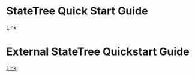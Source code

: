 # StateTree Quick Start Guide

[Link](https://dev.epicgames.com/documentation/en-us/unreal-engine/statetree-quick-start-guide)  

# External StateTree Quickstart Guide

[Link](https://dev.epicgames.com/documentation/en-us/unreal-engine/external-statetree-quickstart-guide)  
